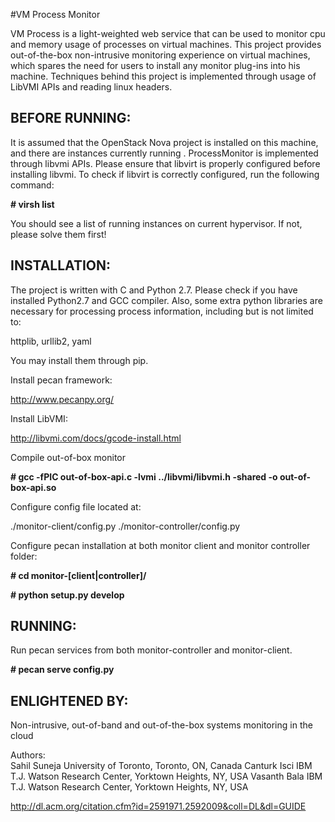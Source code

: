 #VM Process Monitor


VM Process is a light-weighted web service that can be used
to monitor cpu and memory usage of processes on virtual machines.
This project provides out-of-the-box non-intrusive monitoring
experience on virtual machines, which spares the need for users 
to install any monitor plug-ins into his machine. Techniques
behind this project is implemented through usage of LibVMI APIs
and reading linux headers.

## BEFORE RUNNING:

It is assumed that the OpenStack Nova project is installed on 
this machine, and there are instances currently running . 
ProcessMonitor is implemented through libvmi APIs. Please
ensure that libvirt is properly configured before installing 
libvmi. To check if libvirt is correctly configured, run the
following command:

**\# virsh list**

You should see a list of running instances on current hypervisor.
If not, please solve them first!


## INSTALLATION:

The project is written with C and Python 2.7. Please check if 
you have installed Python2.7 and GCC compiler. Also, some extra
python libraries are necessary for processing process information,
including but is not limited to:

httplib, urllib2, yaml

You may install them through pip. 

Install pecan framework: 

http://www.pecanpy.org/ 


Install LibVMI:

http://libvmi.com/docs/gcode-install.html


Compile out-of-box monitor 

**\# gcc -fPIC out-of-box-api.c -lvmi ../libvmi/libvmi.h -shared -o out-of-box-api.so**


Configure config file located at:

./monitor-client/config.py
./monitor-controller/config.py


Configure pecan installation at both monitor client
and monitor controller folder:

**\# cd monitor-[client|controller]/**

**\# python setup.py develop**


## RUNNING:

Run pecan services from both monitor-controller and 
monitor-client.
 
**\# pecan serve config.py**


## ENLIGHTENED BY:

Non-intrusive, out-of-band and out-of-the-box systems monitoring in the cloud

Authors:	
Sahil Suneja	University of Toronto, Toronto, ON, Canada
Canturk Isci	IBM T.J. Watson Research Center, Yorktown Heights, NY, USA
Vasanth Bala	IBM T.J. Watson Research Center, Yorktown Heights, NY, USA

http://dl.acm.org/citation.cfm?id=2591971.2592009&coll=DL&dl=GUIDE
